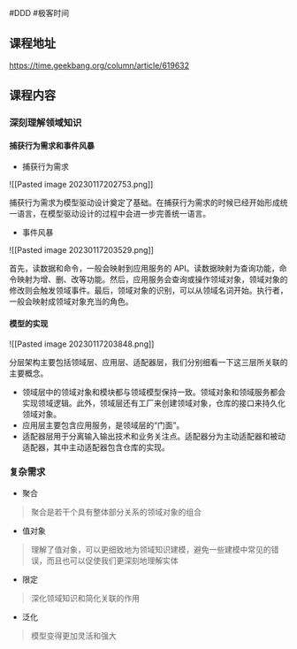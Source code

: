 #DDD #极客时间 

## 课程地址

https://time.geekbang.org/column/article/619632

## 课程内容

### 深刻理解领域知识

#### 捕获行为需求和事件风暴

- 捕获行为需求

![[Pasted image 20230117202753.png]]

捕获行为需求为模型驱动设计奠定了基础。在捕获行为需求的时候已经开始形成统一语言，在模型驱动设计的过程中会进一步完善统一语言。

- 事件风暴

![[Pasted image 20230117203529.png]]

首先，读数据和命令，一般会映射到应用服务的 API。读数据映射为查询功能，命令映射为增、删、改等功能。然后，应用服务会查询或操作领域对象，领域对象的修改则会触发领域事件。最后，领域对象的识别，可以从领域名词开始。执行者，一般会映射成领域对象充当的角色。

#### 模型的实现

![[Pasted image 20230117203848.png]]

分层架构主要包括领域层、应用层、适配器层，我们分别细看一下这三层所关联的主要概念。
- 领域层中的领域对象和模块都与领域模型保持一致。领域对象和领域服务都会实现领域逻辑。此外，领域层还有工厂来创建领域对象，仓库的接口来持久化领域对象。
- 应用层主要包含应用服务，是领域层的“门面”。
- 适配器层用于分离输入输出技术和业务关注点。适配器分为主动适配器和被动适配器，其中主动适配器包含仓库的实现。

### 复杂需求

- 聚合
> 聚合是若干个具有整体部分关系的领域对象的组合
- 值对象
> 理解了值对象，可以更细致地为领域知识建模，避免一些建模中常见的错误，而且也可以促使我们更深刻地理解实体
- 限定
> 深化领域知识和简化关联的作用
- 泛化
> 模型变得更加灵活和强大


